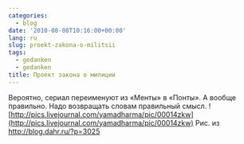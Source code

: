 ```yaml
---
categories:
  - blog
date: '2010-08-08T10:16:00+00:00'
lang: ru
slug: proekt-zakona-o-militsii
tags:
  - gedanken
  - gedanken
title: Проект закона о милиции
---
```




Вероятно, сериал переименуют из «Менты» в «Понты». А вообще правильно. Надо возвращать словам правильный смысл. ![http://pics.livejournal.com/yamadharma/pic/00014zkw](http://pics.livejournal.com/yamadharma/pic/00014zkw) Рис. из http://blog.dahr.ru/?p=3025